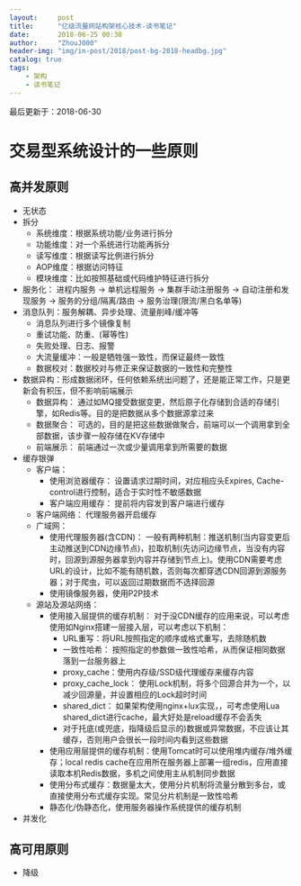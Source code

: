 ```yaml
---
layout:     post
title:      "亿级流量网站构架核心技术-读书笔记"
date:       2018-06-25 00:30
author:     "ZhouJ000"
header-img: "img/in-post/2018/post-bg-2018-headbg.jpg"
catalog: true
tags:
    - 架构
    - 读书笔记
--- 
```


<font id="last-updated">最后更新于：2018-06-30</font>


# 交易型系统设计的一些原则

## 高并发原则

+ 无状态
+ 拆分
	- 系统维度：根据系统功能/业务进行拆分
	- 功能维度：对一个系统进行功能再拆分
	- 读写维度：根据读写比例进行拆分
	- AOP维度：根据访问特征
	- 模块维度：比如按照基础或代码维护特征进行拆分
+ 服务化： 进程内服务 -> 单机远程服务 -> 集群手动注册服务 -> 自动注册和发现服务 -> 服务的分组/隔离/路由 -> 服务治理(限流/黑白名单等)
+ 消息队列：服务解耦、异步处理、流量削峰/缓冲等
	- 消息队列进行多个镜像复制
	- 重试功能、防重、(幂等性)
	- 失败处理、日志、报警
	- 大流量缓冲：一般是牺牲强一致性，而保证最终一致性
	- 数据校对：数据校对与修正来保证数据的一致性和完整性
+ 数据异构：形成数据闭环，任何依赖系统出问题了，还是能正常工作，只是更新会有积压，但不影响前端展示
	- 数据异构： 通过如MQ接受数据变更，然后原子化存储到合适的存储引擎，如Redis等。目的是把数据从多个数据源拿过来
	- 数据聚合： 可选的，目的是把这些数据做聚合，前端可以一个调用拿到全部数据，该步骤一般存储在KV存储中
	- 前端展示： 前端通过一次或少量调用拿到所需要的数据
+ 缓存银弹
	- 客户端： 
		+ 使用浏览器缓存： 设置请求过期时间，对应相应头Expires, Cache-control进行控制，适合于实时性不敏感数据
		+ 客户端应用缓存： 提前将内容发到客户端进行缓存
	- 客户端网络： 代理服务器开启缓存
	- 广域网： 
		+ 使用代理服务器(含CDN)： 一般有两种机制：推送机制(当内容变更后主动推送到CDN边缘节点)，拉取机制(先访问边缘节点，当没有内容时，回源到源服务器拿到内容并存储到节点上)。使用CDN需要考虑URL的设计，比如不能有随机数，否则每次都穿透CDN回源到源服务器；对于爬虫，可以返回过期数据而不选择回源
		+ 使用镜像服务器，使用P2P技术
	- 源站及源站网络：
		+ 使用接入层提供的缓存机制： 对于没CDN缓存的应用来说，可以考虑使用如Nginx搭建一层接入层，可以考虑以下机制：
			- URL重写：将URL按照指定的顺序或格式重写，去除随机数
			- 一致性哈希： 按照指定的参数做一致性哈希，从而保证相同数据落到一台服务器上
			- proxy_cache：使用内存级/SSD级代理缓存来缓存内容
			- proxy_cache_lock： 使用Lock机制，将多个回源合并为一个，以减少回源量，并设置相应的Lock超时时间
			- shared_dict： 如果架构使用nginx+lux实现，，可考虑使用Lua shared_dict进行cache，最大好处是reload缓存不会丢失
			- 对于托底(或兜底，指降级后显示的)数据或异常数据，不应该让其缓存，否则用户会很长一段时间内看到这些数据
		+ 使用应用层提供的缓存机制：使用Tomcat时可以使用堆内缓存/堆外缓存；local redis cache在应用所在服务器上部署一组redis，应用直接读取本机Redis数据，多机之间使用主从机制同步数据
		+ 使用分布式缓存：数据量太大，使用分片机制将流量分散到多台，或直接使用分布式缓存实现。常见分片机制是一致性哈希
		+ 静态化/伪静态化，使用服务器操作系统提供的缓存机制
+ 并发化
	
## 高可用原则

+ 降级
	
	
	
	
	
	
	
	
	
	
	
	
	
	
	
	